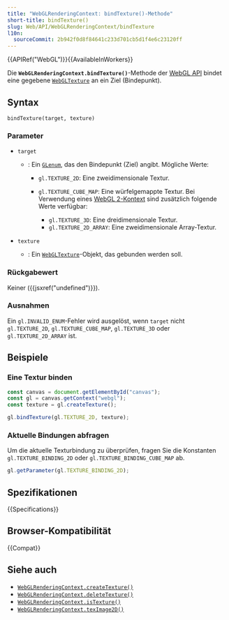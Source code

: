```yaml
---
title: "WebGLRenderingContext: bindTexture()-Methode"
short-title: bindTexture()
slug: Web/API/WebGLRenderingContext/bindTexture
l10n:
  sourceCommit: 2b942f0d8f84641c233d701cb5d1f4e6c23120ff
---
```


{{APIRef("WebGL")}}{{AvailableInWorkers}}

Die **`WebGLRenderingContext.bindTexture()`**-Methode der [WebGL API](/de/docs/Web/API/WebGL_API) bindet eine
gegebene [`WebGLTexture`](/de/docs/Web/API/WebGLTexture) an ein Ziel (Bindepunkt).

## Syntax

```js-nolint
bindTexture(target, texture)
```

### Parameter

- `target`

  - : Ein [`GLenum`](/de/docs/Web/API/WebGL_API/Types), das den Bindepunkt (Ziel) angibt. Mögliche Werte:

    - `gl.TEXTURE_2D`: Eine zweidimensionale Textur.
    - `gl.TEXTURE_CUBE_MAP`: Eine würfelgemappte Textur.
      Bei Verwendung eines [WebGL 2-Kontext](/de/docs/Web/API/WebGL2RenderingContext)
      sind zusätzlich folgende Werte verfügbar:

      - `gl.TEXTURE_3D`: Eine dreidimensionale Textur.
      - `gl.TEXTURE_2D_ARRAY`: Eine zweidimensionale Array-Textur.

- `texture`
  - : Ein [`WebGLTexture`](/de/docs/Web/API/WebGLTexture)-Objekt, das gebunden werden soll.

### Rückgabewert

Keiner ({{jsxref("undefined")}}).

### Ausnahmen

Ein `gl.INVALID_ENUM`-Fehler wird ausgelöst, wenn `target` nicht
`gl.TEXTURE_2D`, `gl.TEXTURE_CUBE_MAP`,
`gl.TEXTURE_3D` oder `gl.TEXTURE_2D_ARRAY` ist.

## Beispiele

### Eine Textur binden

```js
const canvas = document.getElementById("canvas");
const gl = canvas.getContext("webgl");
const texture = gl.createTexture();

gl.bindTexture(gl.TEXTURE_2D, texture);
```

### Aktuelle Bindungen abfragen

Um die aktuelle Texturbindung zu überprüfen, fragen Sie die Konstanten `gl.TEXTURE_BINDING_2D` oder
`gl.TEXTURE_BINDING_CUBE_MAP` ab.

```js
gl.getParameter(gl.TEXTURE_BINDING_2D);
```

## Spezifikationen

{{Specifications}}

## Browser-Kompatibilität

{{Compat}}

## Siehe auch

- [`WebGLRenderingContext.createTexture()`](/de/docs/Web/API/WebGLRenderingContext/createTexture)
- [`WebGLRenderingContext.deleteTexture()`](/de/docs/Web/API/WebGLRenderingContext/deleteTexture)
- [`WebGLRenderingContext.isTexture()`](/de/docs/Web/API/WebGLRenderingContext/isTexture)
- [`WebGLRenderingContext.texImage2D()`](/de/docs/Web/API/WebGLRenderingContext/texImage2D)

